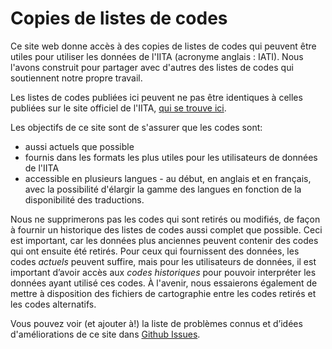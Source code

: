 # Copies de listes de codes 

Ce site web donne accès à des copies de listes de codes qui peuvent être utiles pour utiliser les données de l'IITA (acronyme anglais : IATI). Nous l'avons construit pour partager avec d'autres des listes de codes qui soutiennent notre propre travail.

Les listes de codes publiées ici peuvent ne pas être identiques à celles publiées sur le site officiel de l'IITA, [qui se trouve ici](http://iatistandard.org/codelists/).

Les objectifs de ce site sont de s'assurer que les codes sont:

* aussi actuels que possible
* fournis dans les formats les plus utiles pour les utilisateurs de données de l'IITA
* accessible en plusieurs langues - au début, en anglais et en français, avec la possibilité d'élargir la gamme des langues en fonction de la disponibilité des traductions.

Nous ne supprimerons pas les codes qui sont retirés ou modifiés, de façon à fournir un historique des listes de codes aussi complet que possible. Ceci est important, car les données plus anciennes peuvent contenir des codes qui ont ensuite été retirés. Pour ceux qui fournissent des données, les codes *actuels* peuvent suffire, mais pour les utilisateurs de données, il est important d’avoir accès aux *codes historiques* pour pouvoir interpréter les données ayant utilisé ces codes. À l'avenir, nous essaierons également de mettre à disposition des fichiers de cartographie entre les codes retirés et les codes alternatifs.

Vous pouvez voir (et ajouter à!) la liste de problèmes connus et d’idées d'améliorations de ce site dans [Github Issues](https://github.com/codeforiati/codelists/issues/).

